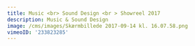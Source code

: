 ```yaml
---
title: Music <br> Sound Design <br > Showreel 2017
description: Music & Sound Design
image: /cms/images/Skærmbillede 2017-09-14 kl. 16.07.58.png
vimeoID: '233823285'
---
```










